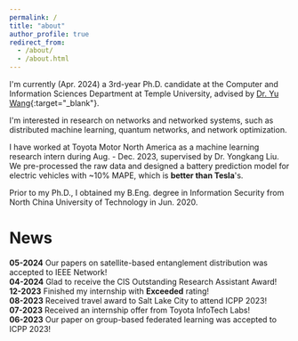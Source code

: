 ```yaml
---
permalink: /
title: "about"
author_profile: true
redirect_from: 
  - /about/
  - /about.html
---
```


I'm currently (Apr. 2024) a 3rd-year Ph.D. candidate at the Computer and Information Sciences Department at Temple University, advised by [Dr. Yu Wang](https://cis.temple.edu/~yu/){:target="_blank"}.  

I'm interested in research on networks and networked systems, such as distributed machine learning, quantum networks, and network optimization.  

I have worked at Toyota Motor North America as a machine learning research intern during Aug. - Dec. 2023, supervised by Dr. Yongkang Liu.  We pre-processed the raw data and designed a battery prediction model for electric vehicles with ~10% MAPE, which is **better than Tesla**'s.

Prior to my Ph.D., I obtained my B.Eng. degree in Information Security from North China University of Technology in Jun. 2020.  


# News  

**05-2024**  Our papers on satellite-based entanglement distribution was accepted to IEEE Network!  
**04-2024**  Glad to receive the CIS Outstanding Research Assistant Award!  
**12-2023**  Finished my internship with **Exceeded** rating!  
**08-2023**  Received travel award to Salt Lake City to attend ICPP 2023!  
**07-2023**  Received an internship offer from Toyota InfoTech Labs!  
**06-2023**  Our paper on group-based federated learning was accepted to ICPP 2023!  

